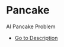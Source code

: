 # Pancake
AI Pancake Problem
* [Go to Description](https://github.com/firtanaelif/Pancake/blob/master/artificial%20intellenge.pdf)

